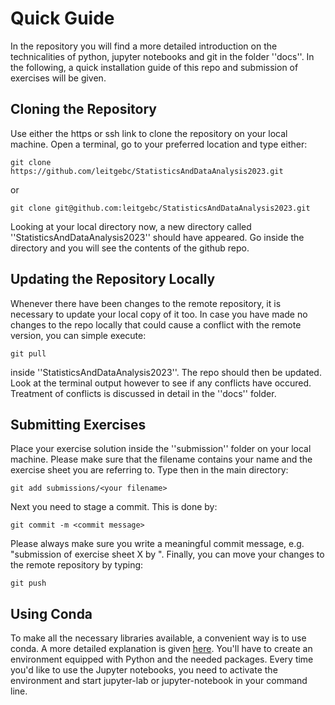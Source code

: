 # Quick Guide

In the repository you will find a more detailed introduction on the technicalities of python, jupyter notebooks and git in the folder ''docs''. In the following, a quick installation guide of this repo and submission of exercises will be given.

## Cloning the Repository

Use either the https or ssh link to clone the repository on your local machine. Open a terminal, go to your preferred location and type either:
```
git clone https://github.com/leitgebc/StatisticsAndDataAnalysis2023.git
```
or 
```
git clone git@github.com:leitgebc/StatisticsAndDataAnalysis2023.git
```

Looking at your local directory now, a new directory called ''StatisticsAndDataAnalysis2023'' should have appeared. Go inside the directory and you will see the contents of the github repo.

## Updating the Repository Locally

Whenever there have been changes to the remote repository, it is necessary to update your local copy of it too. In case you have made no changes to the repo locally that could cause a conflict with the remote version, you can simple execute:
```
git pull
```
inside ''StatisticsAndDataAnalysis2023''. The repo should then be updated. Look at the terminal output however to see if any conflicts have occured. Treatment of conflicts is discussed in detail in the ''docs'' folder.

## Submitting Exercises

Place your exercise solution inside the ''submission'' folder on your local machine. Please make sure that the filename contains your name and the exercise sheet you are referring to.
Type then in the main directory:
```
git add submissions/<your filename>
```

Next you need to stage a commit. This is done by:
```
git commit -m <commit message>
```
Please always make sure you write a meaningful commit message, e.g. "submission of exercise sheet X by <name>".
Finally, you can move your changes to the remote repository by typing:
```
git push
```

## Using Conda

To make all the necessary libraries available, a convenient way is to use conda. A more detailed explanation is given [here](https://leitgebc.github.io/StatisticsAndDataAnalysis2023/CondaEnvironment.html). You'll have to create an environment equipped with Python and the needed packages. Every time you'd like to use the Jupyter notebooks, you need to activate the environment and start jupyter-lab or jupyter-notebook in your command line.



